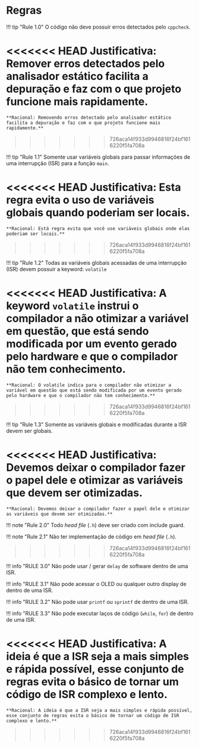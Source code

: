 # Regras

!!! tip "Rule 1.0"
    O código não deve possuir erros detectados pelo `cppcheck`.
    
<<<<<<< HEAD
**Justificativa: Remover erros detectados pelo analisador estático facilita a depuração e faz com o que projeto funcione mais rapidamente.**
=======
    **Racional: Removendo erros detectado pelo analisador estático facilita a depuração e faz com o que projeto funcione mais rapidamente.**
>>>>>>> 726aca14f933d9946816f24bf1616220f5fa708a

!!! tip "Rule 1.1"
    Somente usar variáveis globais para passar informações de uma interrupção (ISR) para a função `main`. 

<<<<<<< HEAD
**Justificativa: Esta regra evita o uso de variáveis globais quando poderiam ser locais.**
=======
    **Racional: Está regra evita que você use variáveis globais onde elas poderiam ser locais.**
>>>>>>> 726aca14f933d9946816f24bf1616220f5fa708a

!!! tip "Rule 1.2"
    Todas as variáveis globais acessadas de uma interrupção (ISR) devem possuir a keyword: `volatile`

<<<<<<< HEAD
**Justificativa: A keyword `volatile` instrui o compilador a não otimizar a variável em questão, que está sendo modificada por um evento gerado pelo hardware e que o compilador não tem conhecimento.**
=======
    **Racional: O volatile indica para o compilador não otimizar a variável em questão que está sendo modificada por um evento gerado pelo hardware e que o compilador não tem conhecimento.**
>>>>>>> 726aca14f933d9946816f24bf1616220f5fa708a

!!! tip "Rule 1.3"
    Somente as variáveis globais e modificadas durante a ISR devem ser globais.
    
<<<<<<< HEAD
**Justificativa: Devemos deixar o compilador fazer o papel dele e otimizar as variáveis que devem ser otimizadas.**
=======
    **Racional: Devemos deixar o compilador fazer o papel dele e otimizar as variáveis que devem ser otimizadas.**
    
!!! note "Rule 2.0" 
    Todo *head file* (`.h`) deve ser criado com include guard.
    
!!! note "Rule 2.1"
    Não ter implementação de código em *head file* (`.h`).
>>>>>>> 726aca14f933d9946816f24bf1616220f5fa708a

!!! info "RULE 3.0"
    Não pode usar / gerar `delay` de software dentro de uma ISR.

!!! info "RULE 3.1"
    Não pode acessar o OLED ou qualquer outro display de dentro de uma ISR.
   
!!! info "RULE 3.2"
    Não pode usar `printf` ou `sprintf` de dentro de uma ISR.
    
!!! info "RULE 3.3"
    Não pode executar laços de código (`while`, `for`) de dentro de uma ISR.
    
<<<<<<< HEAD
**Justificativa: A ideia é que a ISR seja a mais simples e rápida possível, esse conjunto de regras evita o básico de tornar um código de ISR complexo e lento.**
=======
    **Racional: A ideia é que a ISR seja a mais simples e rápida possível, esse conjunto de regras evita o básico de tornar um código de ISR complexo e lento.**
>>>>>>> 726aca14f933d9946816f24bf1616220f5fa708a
